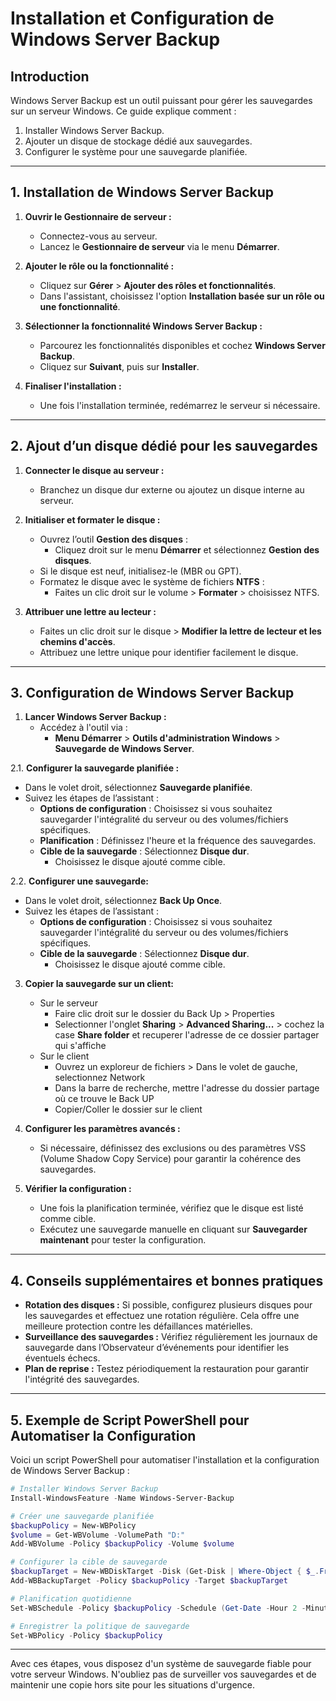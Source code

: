 # Installation et Configuration de Windows Server Backup

## Introduction
Windows Server Backup est un outil puissant pour gérer les sauvegardes sur un serveur Windows. Ce guide explique comment :

1. Installer Windows Server Backup.
2. Ajouter un disque de stockage dédié aux sauvegardes.
3. Configurer le système pour une sauvegarde planifiée.

---

## **1. Installation de Windows Server Backup**

1. **Ouvrir le Gestionnaire de serveur :**
   - Connectez-vous au serveur.
   - Lancez le **Gestionnaire de serveur** via le menu **Démarrer**.

2. **Ajouter le rôle ou la fonctionnalité :**
   - Cliquez sur **Gérer** > **Ajouter des rôles et fonctionnalités**.
   - Dans l'assistant, choisissez l'option **Installation basée sur un rôle ou une fonctionnalité**.

3. **Sélectionner la fonctionnalité Windows Server Backup :**
   - Parcourez les fonctionnalités disponibles et cochez **Windows Server Backup**.
   - Cliquez sur **Suivant**, puis sur **Installer**.

4. **Finaliser l'installation :**
   - Une fois l'installation terminée, redémarrez le serveur si nécessaire.

---

## **2. Ajout d’un disque dédié pour les sauvegardes**

1. **Connecter le disque au serveur :**
   - Branchez un disque dur externe ou ajoutez un disque interne au serveur.

2. **Initialiser et formater le disque :**
   - Ouvrez l’outil **Gestion des disques** :
     - Cliquez droit sur le menu **Démarrer** et sélectionnez **Gestion des disques**.
   - Si le disque est neuf, initialisez-le (MBR ou GPT).
   - Formatez le disque avec le système de fichiers **NTFS** :
     - Faites un clic droit sur le volume > **Formater** > choisissez NTFS.

3. **Attribuer une lettre au lecteur :**
   - Faites un clic droit sur le disque > **Modifier la lettre de lecteur et les chemins d'accès**.
   - Attribuez une lettre unique pour identifier facilement le disque.

---

## **3. Configuration de Windows Server Backup**

1. **Lancer Windows Server Backup :**
   - Accédez à l'outil via :
     - **Menu Démarrer** > **Outils d'administration Windows** > **Sauvegarde de Windows Server**.

2.1. **Configurer la sauvegarde planifiée :**
   - Dans le volet droit, sélectionnez **Sauvegarde planifiée**.
   - Suivez les étapes de l’assistant :
     - **Options de configuration** : Choisissez si vous souhaitez sauvegarder l'intégralité du serveur ou des volumes/fichiers spécifiques.
     - **Planification** : Définissez l'heure et la fréquence des sauvegardes.
     - **Cible de la sauvegarde** : Sélectionnez **Disque dur**.
       - Choisissez le disque ajouté comme cible.
      
2.2. **Configurer une sauvegarde:**
   - Dans le volet droit, sélectionnez **Back Up Once**.
   - Suivez les étapes de l’assistant :
     - **Options de configuration** : Choisissez si vous souhaitez sauvegarder l'intégralité du serveur ou des volumes/fichiers spécifiques.
     - **Cible de la sauvegarde** : Sélectionnez **Disque dur**.
       - Choisissez le disque ajouté comme cible.

3. **Copier la sauvegarde sur un client:**
   - Sur le serveur
      - Faire clic droit sur le dossier du Back Up > Properties
      - Selectionner l'onglet **Sharing** > **Advanced Sharing...** > cochez la case **Share folder** et recuperer l'adresse de ce dossier partager qui s'affiche
   - Sur le client
      - Ouvrez un exploreur de fichiers > Dans le volet de gauche, selectionnez Network
      - Dans la barre de recherche, mettre l'adresse du dossier partage où ce trouve le Back UP
      - Copier/Coller le dossier sur le client
        
3. **Configurer les paramètres avancés :**
   - Si nécessaire, définissez des exclusions ou des paramètres VSS (Volume Shadow Copy Service) pour garantir la cohérence des sauvegardes.

4. **Vérifier la configuration :**
   - Une fois la planification terminée, vérifiez que le disque est listé comme cible.
   - Exécutez une sauvegarde manuelle en cliquant sur **Sauvegarder maintenant** pour tester la configuration.

---

## **4. Conseils supplémentaires et bonnes pratiques**

- **Rotation des disques :** Si possible, configurez plusieurs disques pour les sauvegardes et effectuez une rotation régulière. Cela offre une meilleure protection contre les défaillances matérielles.
- **Surveillance des sauvegardes :** Vérifiez régulièrement les journaux de sauvegarde dans l’Observateur d’événements pour identifier les éventuels échecs.
- **Plan de reprise :** Testez périodiquement la restauration pour garantir l'intégrité des sauvegardes.

---

## **5. Exemple de Script PowerShell pour Automatiser la Configuration**

Voici un script PowerShell pour automatiser l'installation et la configuration de Windows Server Backup :

```powershell
# Installer Windows Server Backup
Install-WindowsFeature -Name Windows-Server-Backup

# Créer une sauvegarde planifiée
$backupPolicy = New-WBPolicy
$volume = Get-WBVolume -VolumePath "D:"
Add-WBVolume -Policy $backupPolicy -Volume $volume

# Configurer la cible de sauvegarde
$backupTarget = New-WBDiskTarget -Disk (Get-Disk | Where-Object { $_.FriendlyName -eq "BackupDisk" })
Add-WBBackupTarget -Policy $backupPolicy -Target $backupTarget

# Planification quotidienne
Set-WBSchedule -Policy $backupPolicy -Schedule (Get-Date -Hour 2 -Minute 0)

# Enregistrer la politique de sauvegarde
Set-WBPolicy -Policy $backupPolicy
```

---

Avec ces étapes, vous disposez d'un système de sauvegarde fiable pour votre serveur Windows. N'oubliez pas de surveiller vos sauvegardes et de maintenir une copie hors site pour les situations d'urgence.
